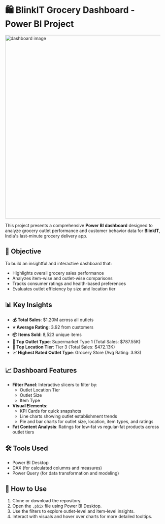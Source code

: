 # 🛍️ BlinkIT Grocery Dashboard - Power BI Project

<img width="593" alt="dashboard image" src="https://github.com/user-attachments/assets/1d10f729-a45d-4544-ab29-b9e4740d4436" />


This project presents a comprehensive **Power BI dashboard** designed to analyze grocery outlet performance and customer behavior data for **BlinkIT**, India's last-minute grocery delivery app.

## 🎯 Objective

To build an insightful and interactive dashboard that:
- Highlights overall grocery sales performance
- Analyzes item-wise and outlet-wise comparisons
- Tracks consumer ratings and health-based preferences
- Evaluates outlet efficiency by size and location tier

## 📊 Key Insights

- **💰 Total Sales**: $1.20M across all outlets
- **⭐ Average Rating**: 3.92 from customers
- **📦 Items Sold**: 8,523 unique items
- **🏪 Top Outlet Type**: Supermarket Type 1 (Total Sales: $787.55K)
- **📍 Top Location Tier**: Tier 3 (Total Sales: $472.13K)
- **📈 Highest Rated Outlet Type**: Grocery Store (Avg Rating: 3.93)

## 📈 Dashboard Features

- **Filter Panel**: Interactive slicers to filter by:
  - Outlet Location Tier
  - Outlet Size
  - Item Type
- **Visual Elements**:
  - KPI Cards for quick snapshots
  - Line charts showing outlet establishment trends
  - Pie and bar charts for outlet size, location, item types, and ratings
- **Fat Content Analysis**: Ratings for low-fat vs regular-fat products across outlet tiers

## 🛠️ Tools Used

- Power BI Desktop
- DAX (for calculated columns and measures)
- Power Query (for data transformation and modeling)


## 🚀 How to Use

1. Clone or download the repository.
2. Open the `.pbix` file using Power BI Desktop.
3. Use the filters to explore outlet-level and item-level insights.
4. Interact with visuals and hover over charts for more detailed tooltips.

